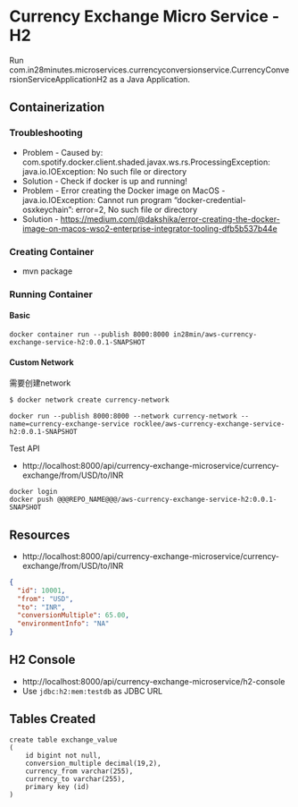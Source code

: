 # Currency Exchange Micro Service - H2

Run com.in28minutes.microservices.currencyconversionservice.CurrencyConversionServiceApplicationH2 as a Java Application.

## Containerization

### Troubleshooting

- Problem - Caused by: com.spotify.docker.client.shaded.javax.ws.rs.ProcessingException: java.io.IOException: No such file or directory
- Solution - Check if docker is up and running!
- Problem - Error creating the Docker image on MacOS - java.io.IOException: Cannot run program “docker-credential-osxkeychain”: error=2, No such file or directory
- Solution - https://medium.com/@dakshika/error-creating-the-docker-image-on-macos-wso2-enterprise-integrator-tooling-dfb5b537b44e

### Creating Container

- mvn package

### Running Container

#### Basic
```
docker container run --publish 8000:8000 in28min/aws-currency-exchange-service-h2:0.0.1-SNAPSHOT
```
#### Custom Network
需要创建network
```bash
$ docker network create currency-network
```

```
docker run --publish 8000:8000 --network currency-network --name=currency-exchange-service rocklee/aws-currency-exchange-service-h2:0.0.1-SNAPSHOT
```

Test API 
- http://localhost:8000/api/currency-exchange-microservice/currency-exchange/from/USD/to/INR

```
docker login
docker push @@@REPO_NAME@@@/aws-currency-exchange-service-h2:0.0.1-SNAPSHOT
```

## Resources

- http://localhost:8000/api/currency-exchange-microservice/currency-exchange/from/USD/to/INR

```json
{
  "id": 10001,
  "from": "USD",
  "to": "INR",
  "conversionMultiple": 65.00,
  "environmentInfo": "NA"
}
```

## H2 Console

- http://localhost:8000/api/currency-exchange-microservice/h2-console
- Use `jdbc:h2:mem:testdb` as JDBC URL


## Tables Created
```
create table exchange_value 
(
	id bigint not null, 
	conversion_multiple decimal(19,2), 
	currency_from varchar(255), 
	currency_to varchar(255), 
	primary key (id)
)
```
